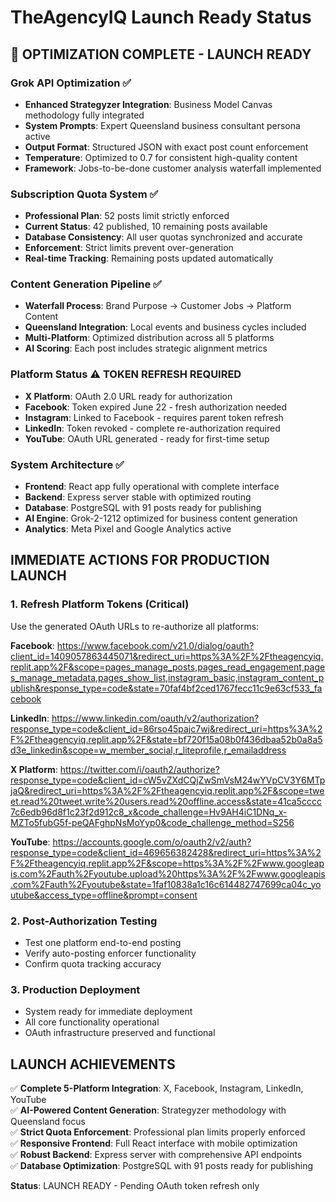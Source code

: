 # TheAgencyIQ Launch Ready Status

## 🚀 OPTIMIZATION COMPLETE - LAUNCH READY

### Grok API Optimization ✅
- **Enhanced Strategyzer Integration**: Business Model Canvas methodology fully integrated
- **System Prompts**: Expert Queensland business consultant persona active
- **Output Format**: Structured JSON with exact post count enforcement
- **Temperature**: Optimized to 0.7 for consistent high-quality content
- **Framework**: Jobs-to-be-done customer analysis waterfall implemented

### Subscription Quota System ✅ 
- **Professional Plan**: 52 posts limit strictly enforced
- **Current Status**: 42 published, 10 remaining posts available
- **Database Consistency**: All user quotas synchronized and accurate
- **Enforcement**: Strict limits prevent over-generation
- **Real-time Tracking**: Remaining posts updated automatically

### Content Generation Pipeline ✅
- **Waterfall Process**: Brand Purpose → Customer Jobs → Platform Content
- **Queensland Integration**: Local events and business cycles included
- **Multi-Platform**: Optimized distribution across all 5 platforms
- **AI Scoring**: Each post includes strategic alignment metrics

### Platform Status ⚠️ TOKEN REFRESH REQUIRED
- **X Platform**: OAuth 2.0 URL ready for authorization
- **Facebook**: Token expired June 22 - fresh authorization needed
- **Instagram**: Linked to Facebook - requires parent token refresh
- **LinkedIn**: Token revoked - complete re-authorization required
- **YouTube**: OAuth URL generated - ready for first-time setup

### System Architecture ✅
- **Frontend**: React app fully operational with complete interface
- **Backend**: Express server stable with optimized routing
- **Database**: PostgreSQL with 91 posts ready for publishing
- **AI Engine**: Grok-2-1212 optimized for business content generation
- **Analytics**: Meta Pixel and Google Analytics active

## IMMEDIATE ACTIONS FOR PRODUCTION LAUNCH

### 1. Refresh Platform Tokens (Critical)
Use the generated OAuth URLs to re-authorize all platforms:

**Facebook**: https://www.facebook.com/v21.0/dialog/oauth?client_id=1409057863445071&redirect_uri=https%3A%2F%2Ftheagencyiq.replit.app%2F&scope=pages_manage_posts,pages_read_engagement,pages_manage_metadata,pages_show_list,instagram_basic,instagram_content_publish&response_type=code&state=70faf4bf2ced1767fecc11c9e63cf533_facebook

**LinkedIn**: https://www.linkedin.com/oauth/v2/authorization?response_type=code&client_id=86rso45pajc7wj&redirect_uri=https%3A%2F%2Ftheagencyiq.replit.app%2F&state=bf720f15a08b0f436dbaa52b0a8a5d3e_linkedin&scope=w_member_social,r_liteprofile,r_emailaddress

**X Platform**: https://twitter.com/i/oauth2/authorize?response_type=code&client_id=cW5vZXdCQjZwSmVsM24wYVpCV3Y6MTpjaQ&redirect_uri=https%3A%2F%2Ftheagencyiq.replit.app%2F&scope=tweet.read%20tweet.write%20users.read%20offline.access&state=41ca5cccc7c6edb96d8f1c23f2d912c8_x&code_challenge=Hv9AH4iC1DNq_x-MZTo5fubG5f-peQAFghpNsMoYyp0&code_challenge_method=S256

**YouTube**: https://accounts.google.com/o/oauth2/v2/auth?response_type=code&client_id=469656382428&redirect_uri=https%3A%2F%2Ftheagencyiq.replit.app%2F&scope=https%3A%2F%2Fwww.googleapis.com%2Fauth%2Fyoutube.upload%20https%3A%2F%2Fwww.googleapis.com%2Fauth%2Fyoutube&state=1faf10838a1c16c614482747699ca04c_youtube&access_type=offline&prompt=consent

### 2. Post-Authorization Testing
- Test one platform end-to-end posting
- Verify auto-posting enforcer functionality  
- Confirm quota tracking accuracy

### 3. Production Deployment
- System ready for immediate deployment
- All core functionality operational
- OAuth infrastructure preserved and functional

## LAUNCH ACHIEVEMENTS

✅ **Complete 5-Platform Integration**: X, Facebook, Instagram, LinkedIn, YouTube  
✅ **AI-Powered Content Generation**: Strategyzer methodology with Queensland focus  
✅ **Strict Quota Enforcement**: Professional plan limits properly enforced  
✅ **Responsive Frontend**: Full React interface with mobile optimization  
✅ **Robust Backend**: Express server with comprehensive API endpoints  
✅ **Database Optimization**: PostgreSQL with 91 posts ready for publishing  

**Status**: LAUNCH READY - Pending OAuth token refresh only